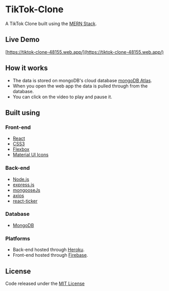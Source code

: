 # TikTok-Clone
A TikTok Clone built using the [MERN Stack](https://www.mongodb.com/mern-stack).

## Live Demo
[https://tiktok-clone-48155.web.app/](https://tiktok-clone-48155.web.app/)

## How it works
- The data is stored on mongoDB's cloud database [mongoDB Atlas](https://www.mongodb.com/cloud/atlas).
- When you open the web app the data is pulled through from the database.
- You can click on the video to play and pause it.

## Built using

### Front-end
- [React](https://reactjs.org/)
- [CSS3](https://developer.mozilla.org/en-US/docs/Web/CSS)
- [Flexbox](https://developer.mozilla.org/en-US/docs/Learn/CSS/CSS_layout/Flexbox)
- [Material UI Icons](https://material-ui.com/)

### Back-end
- [Node.js](https://nodejs.org/en/)
- [express.js](https://expressjs.com/)
- [mongooseJs](https://mongoosejs.com/)
- [axios](https://www.npmjs.com/package/axios)
- [react-ticker](https://www.npmjs.com/package/react-ticker)

### Database
- [MongoDB](https://www.mongodb.com/)

### Platforms
- Back-end hosted through [Heroku](https://www.heroku.com/).
- Front-end hosted through [Firebase](https://firebase.google.com/).

## License
Code released under the [MIT License](https://github.com/Tushar-Indurjeeth/TikTok-Clone/blob/master/LICENSE)

